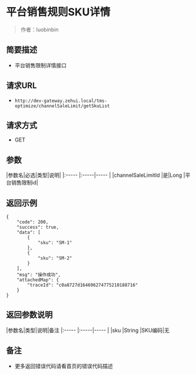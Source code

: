 # 平台销售规则SKU详情

> 作者：luobinbin

## 简要描述

- 平台销售限制详情接口

## 请求URL
- `http://dev-gateway.zehui.local/tms-optimize/channelSaleLimit/getSkuList`
  
## 请求方式
- GET

## 参数

|参数名|必选|类型|说明|
|:-----  |:-----|-----                  |
|channelSaleLimitId |是|Long   |平台销售限制id|

## 返回示例 

``` 
{
    "code": 200,
    "success": true,
    "data": [
        {
            "sku": "SM-1"
        },
        {
            "sku": "SM-2"
        }
    ],
    "msg": "操作成功",
    "attachedMap": {
        "traceId": "c0a8727d164696274775210188716"
    }
}
```

## 返回参数说明

|参数名|类型|说明|备注
|:-----  |:-----|-----                  |
|sku |String   |SKU编码|无
## 备注 

- 更多返回错误代码请看首页的错误代码描述